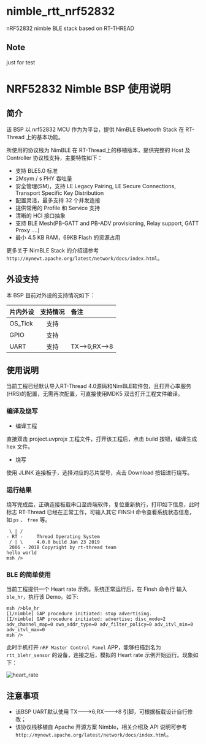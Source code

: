 # nimble_rtt_nrf52832
nRF52832 nimble BLE stack based on RT-THREAD

## Note
just for test

# NRF52832 Nimble BSP 使用说明

## 简介

该 BSP 以 nrf52832 MCU 作为为平台，提供 NimBLE Bluetooth Stack 在 RT-Thread 上的基本功能。

所使用的协议栈为 NimBLE 在 RT-Thread上的移植版本，提供完整的 Host 及 Controller 协议栈支持，主要特性如下：

- 支持 BLE5.0 标准
- 2Msym / s PHY 吞吐量
- 安全管理(SM)，支持 LE Legacy Pairing,  LE Secure Connections, Transport Specific Key Distribution
- 配置灵活，最多支持 32 个并发连接
- 提供常用的 Profile 和 Service 支持
- 清晰的 HCI 接口抽象
- 支持 BLE Mesh(PB-GATT and PB-ADV provisioning, Relay support, GATT Proxy ....)
- 最小 4.5 KB RAM，69KB Flash 的资源占用

更多关于 NimBLE Stack 的介绍请参考 ``http://mynewt.apache.org/latest/network/docs/index.html``。

## 外设支持

本 BSP 目前对外设的支持情况如下：

| **片内外设**      | **支持情况** | **备注**                              |
| :----------------- | :----------: | :------------------------------------- |
| OS_Tick        |     支持      |    |
| GPIO           |     支持      |    |
| UART           |     支持      | TX-->6;RX-->8 |

## 使用说明

当前工程已经默认导入RT-Thread 4.0源码和NimBLE软件包，且打开心率服务(HRS)的配置，无需再次配置，可直接使用MDK5 双击打开工程文件编译。

### 编译及烧写

- 编译工程

直接双击 project.uvprojx 工程文件，打开该工程后，点击 build 按钮，编译生成 hex 文件。

- 烧写

使用 JLINK 连接板子，选择对应的芯片型号，点击 Download 按钮进行烧写。

### 运行结果

烧写完成后，正确连接板载串口至终端软件，复位重新执行，打印如下信息，此时标志 RT-Thread 已经在正常工作，可输入其它 FINSH 命令查看系统状态信息，如 ``ps`` 、 ``free`` 等。

```
 \ | /
- RT -     Thread Operating System
 / | \     4.0.0 build Jan 23 2019
 2006 - 2018 Copyright by rt-thread team
hello world 
msh />
```

### BLE 的简单使用

当前工程提供一个 Heart rate 示例。系统正常运行后，在 Finsh 命令行 输入 `` ble_hr ``，执行该 Demo。如下:

```
msh />ble_hr
[I/nimble] GAP procedure initiated: stop advertising.
[I/nimble] GAP procedure initiated: advertise; disc_mode=2 adv_channel_map=0 own_addr_type=0 adv_filter_policy=0 adv_itvl_min=0 adv_itvl_max=0
msh />
```

此时手机打开 `nRF Master Control Panel` APP，能够扫描到名为 `rtt_blehr_sensor` 的设备，连接之后，模拟的 Heart rate 示例开始运行。现象如下：

![heart_rate](docs/figures/heart_rate.png)

## 注意事项

- 该BSP UART默认使用 TX--->6;RX--->8 引脚，可根据板载设计自行修改；
- 该协议栈移植自 Apache 开源方案 Nimble，相关介绍及 API 说明可参考``http://mynewt.apache.org/latest/network/docs/index.html``。
